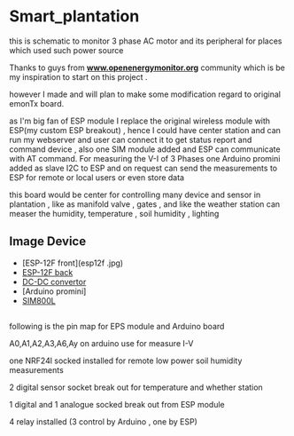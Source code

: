# Smart_plantation
this is schematic  to monitor 3 phase AC motor and its peripheral for places which used such power source

Thanks to guys from **www.openenergymonitor.org** community which is be my inspiration to start on this project .

however I made and will plan to make some modification regard to original emonTx board.

as I'm big fan of ESP module I replace the original wireless module with ESP(my custom ESP breakout) , hence I could have center station and can run my webserver and user can connect it to get status report and command device , also one SIM module added and ESP can communicate with AT command. For measuring the V-I of 3 Phases one Arduino promini added as slave I2C to ESP and on request can send the measurements  to ESP for remote or local users or even store data 

this board would be center for controlling many device and sensor in plantation , like as manifold valve , gates , and like the weather station can measer the humidity, temperature ,  soil humidity , lighting 

## Image Device
  * [ESP-12F front](esp12f .jpg)
  * [ESP-12F back](esp12f-.jpg)
  * [DC-DC convertor](dc-dc.jpg)
  * [Arduino promini] 
  * [SIM800L](sim.jpg)
##


following is the pin map for EPS module and Arduino board

A0,A1,A2,A3,A6,Ay on arduino use for  measure I-V

one NRF24l socked installed for remote low power soil humidity measurements 

2 digital sensor socket break out for temperature and whether station

1 digital and 1 analogue socked break out from ESP module 

4 relay installed (3 control by Arduino , one by ESP)
